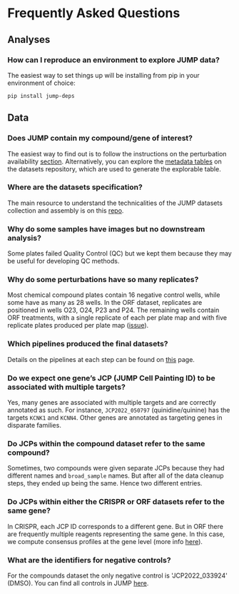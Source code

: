 # Frequently Asked Questions

## Analyses

### How can I reproduce an environment to explore JUMP data?

The easiest way to set things up will be installing from pip in your environment of choice:

```
pip install jump-deps
```

## Data

### Does JUMP contain my compound/gene of interest?

The easiest way to find out is to follow the instructions on the perturbation availability  [section](https://broadinstitute.github.io/jump_hub/howto/0_howto_interactive_tools.html#perturbation-availability). Alternatively, you can explore the [metadata tables](https://github.com/jump-cellpainting/datasets/tree/main/metadata) on the datasets repository, which are used to generate the explorable table.

### Where are the datasets specification?

The main resource to understand the technicalities of the JUMP datasets collection and assembly is on this [repo](https://github.com/jump-cellpainting/datasets).

### Why do some samples have images but no downstream analysis?

Some plates failed Quality Control (QC) but we kept them because they may be useful for developing QC methods.

### Why do some perturbations have so many replicates?

Most chemical compound plates contain 16 negative control wells, while some have as many as 28 wells. In the ORF dataset, replicates are positioned in wells O23, O24, P23 and P24. The remaining wells contain ORF treatments, with a single replicate of each per plate map and with five replicate plates produced per plate map ([issue](https://github.com/jump-cellpainting/megamap/issues/8#issuecomment-1413606031)).

### Which pipelines produced the final datasets?

Details on the pipelines at each step can be found on [this](../reference/computational_pipelines.md) page.

### Do we expect one gene’s JCP (JUMP Cell Painting ID) to be associated with multiple targets?

Yes, many genes are associated with multiple targets and are correctly annotated as such. For instance, `JCP2022_050797` (quinidine/quinine) has the targets `KCNK1` and `KCNN4`. Other genes are annotated as targeting genes in disparate families.

### Do JCPs within the compound dataset refer to the same compound?

Sometimes, two compounds were given separate JCPs because they had different names and `broad_sample` names. But after all of the data cleanup steps, they ended up being the same. Hence two different entries.

### Do JCPs within either the CRISPR or ORF datasets refer to the same gene?

In CRISPR, each JCP ID corresponds to a different gene. But in ORF there are frequently multiple reagents representing the same gene. In this case, we compute consensus profiles at the gene level (more info [here](https://github.com/jump-cellpainting/morphmap/issues/178)).

### What are the identifiers for negative controls?

For the compounds dataset the only negative control is 'JCP2022_033924' (DMSO). You can find all controls in JUMP [here](https://lite.datasette.io/?url=https://zenodo.org/api/records/13255965/files/babel.db/content#/babel/babel?_filter_column=pert_type&_filter_op=contains&_filter_value=con&_sort=rowid).
